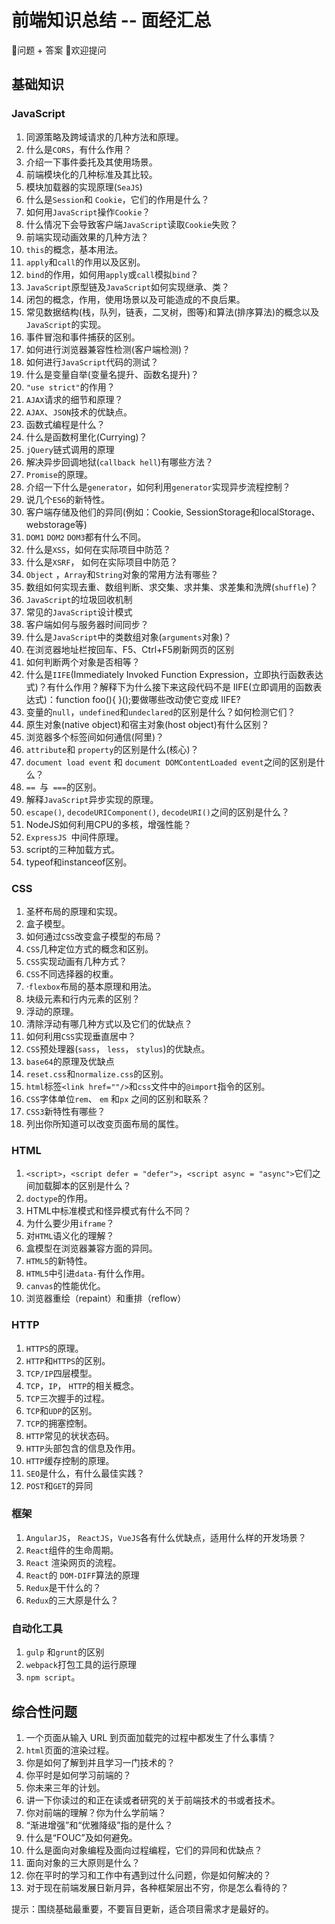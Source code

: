 # 前端知识总结 -- 面经汇总  

🎉问题 + 答案
🎉欢迎提问


## 基础知识

### JavaScript

1. 同源策略及跨域请求的几种方法和原理。
2. 什么是`CORS`，有什么作用？
3. 介绍一下事件委托及其使用场景。
4. 前端模块化的几种标准及其比较。
5. 模块加载器的实现原理(`SeaJS`)
6. 什么是`Session`和 `Cookie`，它们的作用是什么？
7. 如何用`JavaScript`操作`Cookie`？
8. 什么情况下会导致客户端`JavaScript`读取`Cookie`失败？
9. 前端实现动画效果的几种方法？
10. `this`的概念，基本用法。
11. `apply`和`call`的作用以及区别。
12. `bind`的作用，如何用`apply`或`call`模拟`bind`？
13. `JavaScript`原型链及`JavaScript`如何实现继承、类？
14. 闭包的概念，作用，使用场景以及可能造成的不良后果。
15. 常见数据结构(栈，队列，链表，二叉树，图等)和算法(排序算法)的概念以及`JavaScript`的实现。
16. 事件冒泡和事件捕获的区别。
17. 如何进行浏览器兼容性检测(客户端检测)？
18. 如何进行`JavaScript`代码的测试？
19. 什么是变量自举(变量名提升、函数名提升)？
20. `"use strict"`的作用？
21. `AJAX`请求的细节和原理？
22. `AJAX`、`JSON`技术的优缺点。
23. 函数式编程是什么？
24. 什么是函数柯里化(Currying)？
25. `jQuery`链式调用的原理
26. 解决异步回调地狱(`callback hell`)有哪些方法？
27. `Promise`的原理。
28. 介绍一下什么是`generator`，如何利用`generator`实现异步流程控制？
29. 说几个`ES6`的新特性。
30. 客户端存储及他们的异同(例如：Cookie, SessionStorage和localStorage、webstorage等)
31. `DOM1` `DOM2` `DOM3`都有什么不同。
32. 什么是`XSS`，如何在实际项目中防范？
33. 什么是`XSRF`， 如何在实际项目中防范？
34. `Object` ，`Array`和`String`对象的常用方法有哪些？
35. 数组如何实现去重、数组判断、求交集、求并集、求差集和洗牌(`shuffle`)？
36. `JavaScript`的垃圾回收机制
37. 常见的`JavaScript`设计模式
38. 客户端如何与服务器时间同步？
39. 什么是`JavaScript`中的类数组对象(`arguments`对象)？
40. 在浏览器地址栏按回车、F5、Ctrl+F5刷新网页的区别
41. 如何判断两个对象是否相等？
42. 什么是`IIFE`(Immediately Invoked Function Expression，立即执行函数表达式)？有什么作用？解释下为什么接下来这段代码不是 IIFE(立即调用的函数表达式)：function foo(){ }();要做哪些改动使它变成 IIFE?
43. 变量的`null`，`undefined`和`undeclared`的区别是什么？如何检测它们？
44. 原生对象(native object)和宿主对象(host object)有什么区别？
45. 浏览器多个标签间如何通信(阿里)？
46. `attribute`和 `property`的区别是什么(核心)？
47. `document load event` 和 `document DOMContentLoaded event`之间的区别是什么？
48. `== `与` ===`的区别。
49. 解释`JavaScript`异步实现的原理。
50. `escape()`, `decodeURIComponent()`, `decodeURI()`之间的区别是什么？
51. NodeJS如何利用CPU的多核，增强性能？
52. `ExpressJS `中间件原理。
53. script的三种加载方式。
54. typeof和instanceof区别。

### CSS

1. 圣杯布局的原理和实现。
2. 盒子模型。
3. 如何通过`CSS`改变盒子模型的布局？
4. `CSS`几种定位方式的概念和区别。
5. `CSS`实现动画有几种方式？
6. `CSS`不同选择器的权重。
7. ·`flexbox`布局的基本原理和用法。
8. 块级元素和行内元素的区别？
9. 浮动的原理。
10. 清除浮动有哪几种方式以及它们的优缺点？
11. 如何利用`CSS`实现垂直居中？
12. `CSS`预处理器(`sass`， `less`， `stylus`)的优缺点。
13. `base64`的原理及优缺点
14. `reset.css`和`normalize.css`的区别。
15. `html`标签`<link href=""/>`和`css`文件中的`@import`指令的区别。
16. `CSS`字体单位`rem`、 `em` 和`px` 之间的区别和联系？
17. `CSS3`新特性有哪些？
18. 列出你所知道可以改变页面布局的属性。

### HTML

1.  `<script>`，`<script defer = "defer">`，`<script async = "async">`它们之间加载脚本的区别是什么？
2.  `doctype`的作用。
3.  HTML中标准模式和怪异模式有什么不同？
4.  为什么要少用`iframe`？
5.  对`HTML`语义化的理解？
6.  盒模型在浏览器兼容方面的异同。
7.  `HTML5`的新特性。
8.  `HTML5`中引进`data-`有什么作用。
9.  `canvas`的性能优化。
10.  浏览器重绘（repaint）和重排（reflow）

### HTTP

1. `HTTPS`的原理。
2. `HTTP`和`HTTPS`的区别。
3. `TCP/IP`四层模型。
4. `TCP`，`IP`， `HTTP`的相关概念。
5. `TCP`三次握手的过程。
6. `TCP`和`UDP`的区别。
7. `TCP`的拥塞控制。
8. `HTTP`常见的状状态码。
9. `HTTP`头部包含的信息及作用。
10. `HTTP`缓存控制的原理。
11. `SEO`是什么，有什么最佳实践？
12. `POST`和`GET`的异同

### 框架

1. `AngularJS`， `ReactJS`，`VueJS`各有什么优缺点，适用什么样的开发场景？
2. `React`组件的生命周期。
3. `React` 渲染网页的流程。
4. `React`的 `DOM-DIFF`算法的原理
5. `Redux`是干什么的？
6. `Redux`的三大原是什么？

### 自动化工具

1. `gulp` 和`grunt`的区别
2. `webpack`打包工具的运行原理
3. `npm script`。

## 综合性问题

1. 一个页面从输入 URL 到页面加载完的过程中都发生了什么事情？
2. `html`页面的渲染过程。
3. 你是如何了解到并且学习一门技术的？
4. 你平时是如何学习前端的？
5. 你未来三年的计划。
6. 讲一下你读过的和正在读或者研究的关于前端技术的书或者技术。
7. 你对前端的理解？你为什么学前端？
8. “渐进增强”和“优雅降级”指的是什么？
9. 什么是“FOUC”及如何避免。
10. 什么是面向对象编程及面向过程编程，它们的异同和优缺点？
11. 面向对象的三大原则是什么？
12. 你在平时的学习和工作中有遇到过什么问题，你是如何解决的？
13. 对于现在前端发展日新月异，各种框架层出不穷，你是怎么看待的？

   提示：围绕基础最重要，不要盲目更新，适合项目需求才是最好的。
